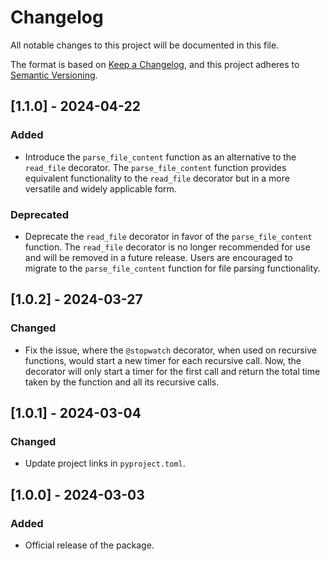 # Changelog

All notable changes to this project will be documented in this file.

The format is based on [Keep a Changelog](https://keepachangelog.com/en/1.1.0/),
and this project adheres to [Semantic Versioning](https://semver.org/spec/v2.0.0.html).

## [1.1.0] - 2024-04-22

### Added

* Introduce the `parse_file_content` function as an alternative to the `read_file` decorator.
  The `parse_file_content` function provides equivalent functionality to the `read_file` decorator but in a
  more versatile and widely applicable form.

### Deprecated

* Deprecate the `read_file` decorator in favor of the `parse_file_content` function. 
The `read_file` decorator is no longer recommended for use and will be removed in a future release. 
Users are encouraged to migrate to the `parse_file_content` function for file parsing functionality.

## [1.0.2] - 2024-03-27

### Changed

* Fix the issue, where the `@stopwatch` decorator, when used on recursive functions,
  would start a new timer for each recursive call. Now, the decorator will only
  start a timer for the first call and return the total time taken by the function
  and all its recursive calls.

## [1.0.1] - 2024-03-04

### Changed

* Update project links in `pyproject.toml`.

## [1.0.0] - 2024-03-03

### Added

* Official release of the package.
